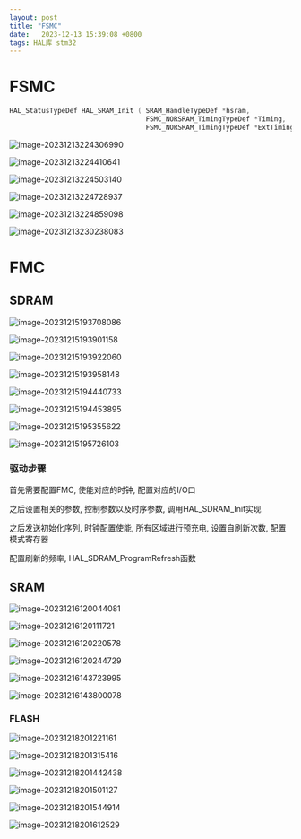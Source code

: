 ```yaml
---
layout: post
title: "FSMC" 
date:   2023-12-13 15:39:08 +0800
tags: HAL库 stm32
---
```


# FSMC

```c
HAL_StatusTypeDef HAL_SRAM_Init ( SRAM_HandleTypeDef *hsram, 
                                  FSMC_NORSRAM_TimingTypeDef *Timing, 
                                  FSMC_NORSRAM_TimingTypeDef *ExtTiming)
```

![image-20231213224306990](https://picture-01-1316374204.cos.ap-beijing.myqcloud.com/image/202312132243053.png)

![image-20231213224410641](https://picture-01-1316374204.cos.ap-beijing.myqcloud.com/image/202312132244746.png)

![image-20231213224503140](https://picture-01-1316374204.cos.ap-beijing.myqcloud.com/image/202312132245238.png)

![image-20231213224728937](https://picture-01-1316374204.cos.ap-beijing.myqcloud.com/image/202312132247013.png)

![image-20231213224859098](https://picture-01-1316374204.cos.ap-beijing.myqcloud.com/image/202312132248181.png)

![image-20231213230238083](https://picture-01-1316374204.cos.ap-beijing.myqcloud.com/image/202312132302144.png)

# FMC

## SDRAM

![image-20231215193708086](https://picture-01-1316374204.cos.ap-beijing.myqcloud.com/image/202312151938907.png)

![image-20231215193901158](https://picture-01-1316374204.cos.ap-beijing.myqcloud.com/image/202312151939235.png)

![image-20231215193922060](https://picture-01-1316374204.cos.ap-beijing.myqcloud.com/image/202312151939145.png)

![image-20231215193958148](https://picture-01-1316374204.cos.ap-beijing.myqcloud.com/image/202312151939237.png)

![image-20231215194440733](https://picture-01-1316374204.cos.ap-beijing.myqcloud.com/image/202312151944801.png)

![image-20231215194453895](https://picture-01-1316374204.cos.ap-beijing.myqcloud.com/image/202312151944944.png)

![image-20231215195355622](https://picture-01-1316374204.cos.ap-beijing.myqcloud.com/image/202312151953681.png)

![image-20231215195726103](https://picture-01-1316374204.cos.ap-beijing.myqcloud.com/image/202312151957162.png)

### 驱动步骤

首先需要配置FMC, 使能对应的时钟, 配置对应的I/O口

之后设置相关的参数, 控制参数以及时序参数, 调用HAL_SDRAM_Init实现

之后发送初始化序列, 时钟配置使能, 所有区域进行预充电, 设置自刷新次数, 配置模式寄存器

配置刷新的频率, HAL_SDRAM_ProgramRefresh函数

## SRAM

![image-20231216120044081](https://picture-01-1316374204.cos.ap-beijing.myqcloud.com/image/202312161200150.png)

![image-20231216120111721](https://picture-01-1316374204.cos.ap-beijing.myqcloud.com/image/202312161201749.png)

![image-20231216120220578](https://picture-01-1316374204.cos.ap-beijing.myqcloud.com/image/202312161202675.png)

![image-20231216120244729](https://picture-01-1316374204.cos.ap-beijing.myqcloud.com/image/202312161202786.png)

![image-20231216143723995](https://picture-01-1316374204.cos.ap-beijing.myqcloud.com/image/202312161437065.png)

![image-20231216143800078](https://picture-01-1316374204.cos.ap-beijing.myqcloud.com/image/202312161438122.png)

### FLASH

![image-20231218201221161](https://picture-01-1316374204.cos.ap-beijing.myqcloud.com/image/202312182012224.png)

![image-20231218201315416](https://picture-01-1316374204.cos.ap-beijing.myqcloud.com/image/202312182013472.png)

![image-20231218201442438](https://picture-01-1316374204.cos.ap-beijing.myqcloud.com/image/202312182014498.png)

![image-20231218201501127](https://picture-01-1316374204.cos.ap-beijing.myqcloud.com/image/202312182015195.png)

![image-20231218201544914](https://picture-01-1316374204.cos.ap-beijing.myqcloud.com/image/202312182015970.png)

![image-20231218201612529](https://picture-01-1316374204.cos.ap-beijing.myqcloud.com/image/202312182016588.png)

